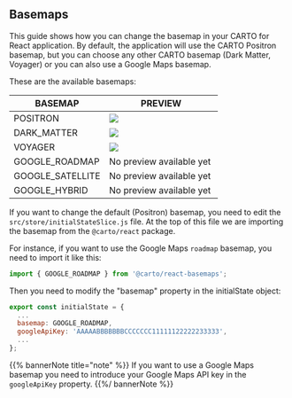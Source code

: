 ## Basemaps

This guide shows how you can change the basemap in your CARTO for React application. By default, the application will use the CARTO Positron basemap, but you can choose any other CARTO basemap (Dark Matter, Voyager) or you can also use a Google Maps basemap.

These are the available basemaps:

| BASEMAP | PREVIEW
| -----|---------
| POSITRON | <img src="https://carto.com/help/images/building-maps/basemaps/positron_labels.png"  /> | https://basemaps.cartocdn.com/gl/positron-gl-style/style.json |
| DARK_MATTER | <img src="https://carto.com/help/images/building-maps/basemaps/dark_labels.png"  /> | https://basemaps.cartocdn.com/gl/dark-matter-gl-style/style.json |
| VOYAGER | <img src="https://carto.com/help/images/building-maps/basemaps/voyager_labels.png"  /> | https://basemaps.cartocdn.com/gl/voyager-gl-style/style.json |
| GOOGLE_ROADMAP | No preview available yet |
| GOOGLE_SATELLITE | No preview available yet |
| GOOGLE_HYBRID | No preview available yet |

If you want to change the default (Positron) basemap, you need to edit the `src/store/initialStateSlice.js` file. At the top of this file we are importing the basemap from the `@carto/react` package.

For instance, if you want to use the Google Maps `roadmap` basemap, you need to import it like this:

```javascript
import { GOOGLE_ROADMAP } from '@carto/react-basemaps';
```

Then you need to modify the "basemap" property in the initialState object:

```javascript
export const initialState = {
  ...
  basemap: GOOGLE_ROADMAP,
  googleApiKey: 'AAAAABBBBBBBCCCCCCC11111122222233333',
  ...
};
```

{{% bannerNote title="note" %}}
If you want to use a Google Maps basemap you need to introduce your Google Maps API key in the `googleApiKey` property.
{{%/ bannerNote %}}